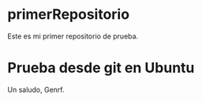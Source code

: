 primerRepositorio
=================

Este es mi primer repositorio de prueba.
# Prueba desde git en Ubuntu
Un saludo, Genrf.
